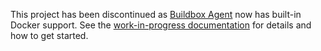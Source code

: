 This project has been discontinued as [Buildbox Agent](https://github.com/buildbox/agent) now has built-in Docker support. See the [work-in-progress documentation](https://slack-files.com/T024QV18T-F032P159A-b9fc43e68d) for details and how to get started.
